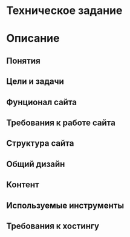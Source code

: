 # Техническое задание #

# Описание

## Понятия

## Цели и задачи

## Фунционал сайта

## Требования к работе сайта

## Структура сайта

## Общий дизайн

## Контент

## Используемые инструменты

## Требования к хостингу
